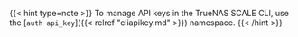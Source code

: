 &NewLine;

{{< hint type=note >}}
To manage API keys in the TrueNAS SCALE CLI, use the [`auth api_key`]({{< relref "cliapikey.md" >}}) namespace.
{{< /hint >}}

